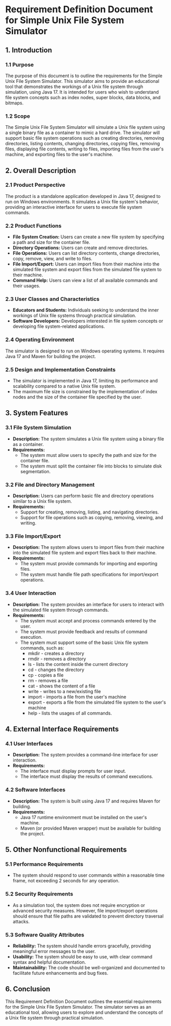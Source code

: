 # Requirement Definition Document for Simple Unix File System Simulator

## 1. Introduction

### 1.1 Purpose
The purpose of this document is to outline the requirements for the Simple Unix File System Simulator. This simulator aims to provide an educational tool that demonstrates the workings of a Unix file system through simulation, using Java 17. It is intended for users who wish to understand file system concepts such as index nodes, super blocks, data blocks, and bitmaps.

### 1.2 Scope
The Simple Unix File System Simulator will simulate a Unix file system using a single binary file as a container to mimic a hard drive. The simulator will support basic file system operations such as creating directories, removing directories, listing contents, changing directories, copying files, removing files, displaying file contents, writing to files, importing files from the user's machine, and exporting files to the user's machine.

## 2. Overall Description

### 2.1 Product Perspective
The product is a standalone application developed in Java 17, designed to run on Windows environments. It simulates a Unix file system's behavior, providing an interactive interface for users to execute file system commands.

### 2.2 Product Functions
- **File System Creation:** Users can create a new file system by specifying a path and size for the container file.
- **Directory Operations:** Users can create and remove directories.
- **File Operations:** Users can list directory contents, change directories, copy, remove, view, and write to files.
- **File Import/Export:** Users can import files from their machine into the simulated file system and export files from the simulated file system to their machine.
- **Command Help:** Users can view a list of all available commands and their usages.

### 2.3 User Classes and Characteristics
- **Educators and Students:** Individuals seeking to understand the inner workings of Unix file systems through practical simulation.
- **Software Developers:** Developers interested in file system concepts or developing file system-related applications.

### 2.4 Operating Environment
The simulator is designed to run on Windows operating systems. It requires Java 17 and Maven for building the project.

### 2.5 Design and Implementation Constraints
- The simulator is implemented in Java 17, limiting its performance and scalability compared to a native Unix file system.
- The maximum file size is constrained by the implementation of index nodes and the size of the container file specified by the user.

## 3. System Features

### 3.1 File System Simulation
- **Description:** The system simulates a Unix file system using a binary file as a container.
- **Requirements:**
  - The system must allow users to specify the path and size for the container file.
  - The system must split the container file into blocks to simulate disk segmentation.

### 3.2 File and Directory Management
- **Description:** Users can perform basic file and directory operations similar to a Unix file system.
- **Requirements:**
  - Support for creating, removing, listing, and navigating directories.
  - Support for file operations such as copying, removing, viewing, and writing.

### 3.3 File Import/Export
- **Description:** The system allows users to import files from their machine into the simulated file system and export files back to their machine.
- **Requirements:**
  - The system must provide commands for importing and exporting files.
  - The system must handle file path specifications for import/export operations.

### 3.4 User Interaction
- **Description:** The system provides an interface for users to interact with the simulated file system through commands.
- **Requirements:**
  - The system must accept and process commands entered by the user.
  - The system must provide feedback and results of command execution.
  - The system must support some of the basic Unix file system commands, such as:
     - mkdir - creates a directory
     - rmdir - removes a directory
     - ls - lists the content inside the current directory
     - cd - changes the directory
     - cp - copies a file
     - rm - removes a file
     - cat - shows the content of a file
     - write - writes to a new/existing file
     - import - imports a file from the user's machine
     - export - exports a file from the simulated file system to the user's machine
     - help - lists the usages of all commands.

## 4. External Interface Requirements

### 4.1 User Interfaces
- **Description:** The system provides a command-line interface for user interaction.
- **Requirements:**
  - The interface must display prompts for user input.
  - The interface must display the results of command executions.

### 4.2 Software Interfaces
- **Description:** The system is built using Java 17 and requires Maven for building.
- **Requirements:**
  - Java 17 runtime environment must be installed on the user's machine.
  - Maven (or provided Maven wrapper) must be available for building the project.

## 5. Other Nonfunctional Requirements

### 5.1 Performance Requirements
- The system should respond to user commands within a reasonable time frame, not exceeding 2 seconds for any operation.

### 5.2 Security Requirements
- As a simulation tool, the system does not require encryption or advanced security measures. However, file import/export operations should ensure that file paths are validated to prevent directory traversal attacks.

### 5.3 Software Quality Attributes
- **Reliability:** The system should handle errors gracefully, providing meaningful error messages to the user.
- **Usability:** The system should be easy to use, with clear command syntax and helpful documentation.
- **Maintainability:** The code should be well-organized and documented to facilitate future enhancements and bug fixes.

## 6. Conclusion
This Requirement Definition Document outlines the essential requirements for the Simple Unix File System Simulator. The simulator serves as an educational tool, allowing users to explore and understand the concepts of a Unix file system through practical simulation.
